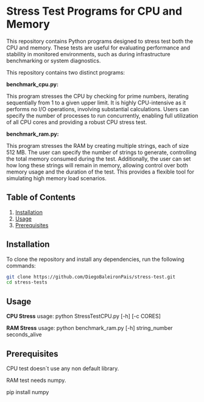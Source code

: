 # Stress Test Programs for CPU and Memory

This repository contains Python programs designed to stress test both the CPU and memory. These tests are useful for evaluating performance and stability in monitored environments, such as during infrastructure benchmarking or system diagnostics.

This repository contains two distinct programs:

**benchmark_cpu.py:**

This program stresses the CPU by checking for prime numbers, iterating sequentially from 1 to a given upper limit. It is highly CPU-intensive as it performs no I/O operations, involving substantial calculations. Users can specify the number of processes to run concurrently, enabling full utilization of all CPU cores and providing a robust CPU stress test.

**benchmark_ram.py:**

This program stresses the RAM by creating multiple strings, each of size 512 MB. The user can specify the number of strings to generate, controlling the total memory consumed during the test. Additionally, the user can set how long these strings will remain in memory, allowing control over both memory usage and the duration of the test. This provides a flexible tool for simulating high memory load scenarios.


## Table of Contents
1. [Installation](#installation)
2. [Usage](#usage)
3. [Prerequisites](#prerequisites)

## Installation

To clone the repository and install any dependencies, run the following commands:

```bash
git clone https://github.com/DiegoBaleironPais/stress-test.git
cd stress-tests
```

## Usage
**CPU Stress**
usage: python StressTestCPU.py [-h] [-c CORES]

**RAM Stress**
usage: python benchmark_ram.py [-h] string_number seconds_alive

## Prerequisites
CPU test doesn´t use any non default library.

RAM test needs numpy.

pip install numpy